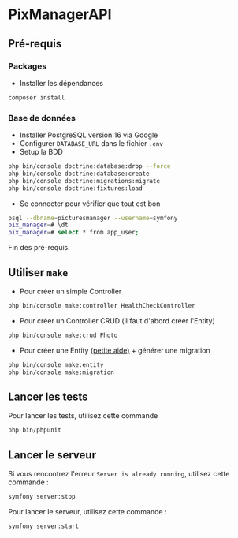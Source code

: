 # PixManagerAPI

## Pré-requis

### Packages

- Installer les dépendances

```sh
composer install
```

### Base de données

- Installer PostgreSQL version 16 via Google
- Configurer `DATABASE_URL` dans le fichier `.env`
- Setup la BDD

```sh
php bin/console doctrine:database:drop --force
php bin/console doctrine:database:create
php bin/console doctrine:migrations:migrate
php bin/console doctrine:fixtures:load
```

- Se connecter pour vérifier que tout est bon

```sh
psql --dbname=picturesmanager --username=symfony
pix_manager=# \dt
pix_manager=# select * from app_user;
```

Fin des pré-requis.

## Utiliser `make`

- Pour créer un simple Controller

```sh
php bin/console make:controller HealthCheckController  
```

- Pour créer un Controller CRUD (il faut d'abord créer l'Entity)

```sh
php bin/console make:crud Photo
```

- Pour créer une Entity [(petite aide)](https://symfony.com/doc/current/doctrine.html#creating-an-entity-class) +
  générer une migration

```sh
php bin/console make:entity
php bin/console make:migration
```

## Lancer les tests

Pour lancer les tests, utilisez cette commande

```sh
php bin/phpunit
```

## Lancer le serveur

Si vous rencontrez l'erreur `Server is already running`, utilisez cette commande :

```sh
symfony server:stop
```

Pour lancer le serveur, utilisez cette commande :

```sh
symfony server:start
```

